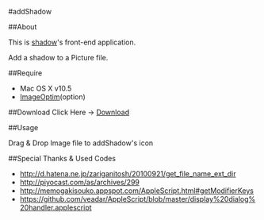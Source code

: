 #addShadow

##About

This is [shadow](https://github.com/zarigani/shadow "zarigani / shadow")'s front-end application.

Add a shadow to a Picture file.

##Require

- Mac OS X v10.5
- [ImageOptim](http://imageoptim.com/ "ImageOptim")(option)


##Download
Click Here → [Download](リンクのアドレス "リンクのタイトル")

##Usage

Drag & Drop Image file to addShadow's icon


##Special Thanks & Used Codes

- http://d.hatena.ne.jp/zariganitosh/20100921/get_file_name_ext_dir
- http://piyocast.com/as/archives/299
- http://memogakisouko.appspot.com/AppleScript.html#getModifierKeys
- https://github.com/veadar/AppleScript/blob/master/display%20dialog%20handler.applescript